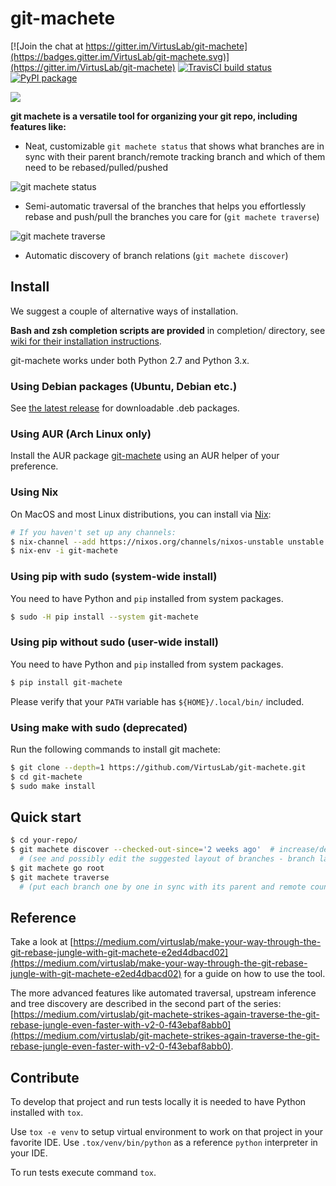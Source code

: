 # git-machete

[![Join the chat at https://gitter.im/VirtusLab/git-machete](https://badges.gitter.im/VirtusLab/git-machete.svg)](https://gitter.im/VirtusLab/git-machete)
[![TravisCI build status](https://api.travis-ci.org/VirtusLab/git-machete.svg?branch=master)](https://travis-ci.org/VirtusLab/git-machete)
[![PyPI package](https://badge.fury.io/py/git-machete.svg)](https://pypi.org/project/git-machete)


![](logo.png)

**git machete is a versatile tool for organizing your git repo, including features like:**

* Neat, customizable `git machete status` that shows what branches are in sync with their parent branch/remote tracking branch and which of them need to be rebased/pulled/pushed

![git machete status](https://raw.githubusercontent.com/PawelLipski/git-machete-blog-2/master/status.png)

* Semi-automatic traversal of the branches that helps you effortlessly rebase and push/pull the branches you care for (`git machete traverse`)

![git machete traverse](https://raw.githubusercontent.com/PawelLipski/git-machete-blog-2/master/traverse.png)

* Automatic discovery of branch relations (`git machete discover`)


## Install

We suggest a couple of alternative ways of installation.

**Bash and zsh completion scripts are provided** in completion/ directory, see [wiki for their installation instructions](https://github.com/VirtusLab/git-machete/wiki).

git-machete works under both Python 2.7 and Python 3.x.

### Using Debian packages (Ubuntu, Debian etc.)

See [the latest release](https://github.com/VirtusLab/git-machete/releases/latest) for downloadable .deb packages.

### Using AUR (Arch Linux only)

Install the AUR package [git-machete](https://aur.archlinux.org/packages/git-machete) using an AUR helper of your preference.

### Using Nix

On MacOS and most Linux distributions, you can install via [Nix](https://nixos.org/nix/):

```bash
# If you haven't set up any channels:
$ nix-channel --add https://nixos.org/channels/nixos-unstable unstable
$ nix-env -i git-machete
```

### Using pip with sudo (system-wide install)

You need to have Python and `pip` installed from system packages.

```bash
$ sudo -H pip install --system git-machete
```

### Using pip without sudo (user-wide install)

You need to have Python and `pip` installed from system packages.

```bash
$ pip install git-machete
```

Please verify that your `PATH` variable has `${HOME}/.local/bin/` included.

### Using make with sudo (deprecated)

Run the following commands to install git machete:

```bash
$ git clone --depth=1 https://github.com/VirtusLab/git-machete.git
$ cd git-machete
$ sudo make install
```


## Quick start

```bash
$ cd your-repo/
$ git machete discover --checked-out-since='2 weeks ago'  # increase/decrease the timespan if you want more/less old branches included
  # (see and possibly edit the suggested layout of branches - branch layout is always kept as text file .git/machete)
$ git machete go root
$ git machete traverse
  # (put each branch one by one in sync with its parent and remote counterpart)
```


## Reference

Take a look at
[https://medium.com/virtuslab/make-your-way-through-the-git-rebase-jungle-with-git-machete-e2ed4dbacd02](https://medium.com/virtuslab/make-your-way-through-the-git-rebase-jungle-with-git-machete-e2ed4dbacd02)
for a guide on how to use the tool.

The more advanced features like automated traversal, upstream inference and tree discovery are described in the second part of the series:
[https://medium.com/virtuslab/git-machete-strikes-again-traverse-the-git-rebase-jungle-even-faster-with-v2-0-f43ebaf8abb0](https://medium.com/virtuslab/git-machete-strikes-again-traverse-the-git-rebase-jungle-even-faster-with-v2-0-f43ebaf8abb0).


## Contribute

To develop that project and run tests locally it is needed to have Python installed with `tox`.

Use `tox -e venv` to setup virtual environment to work on that project in your favorite IDE. Use `.tox/venv/bin/python` as a reference `python` interpreter in your IDE.

To run tests execute command `tox`.
